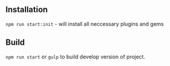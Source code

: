 ## Installation

`npm run start:init` - will install all neccessary plugins and gems

## Build

`npm run start` or `gulp` to build develop version of project.
